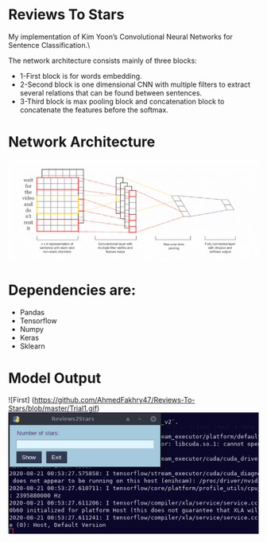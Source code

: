 # Reviews To Stars

My implementation of Kim Yoon’s Convolutional Neural Networks for Sentence Classification.\

<p>The network architecture consists mainly of three blocks:</p>
<ul>
<li>1-First block is for words embedding.</li>
<li>2-Second block is one dimensional CNN with multiple filters to extract several relations that can be found between sentences.</li>
<li>3-Third block is max pooling block and concatenation block to concatenate the features before the softmax.</li> 
</ul>

# Network Architecture
![NW](https://github.com/AhmedFakhry47/Reviews-To-Stars/blob/master/ModelDesign.png)

# Dependencies are: 
<ul>
<li>Pandas</li>
<li>Tensorflow</li>
<li>Numpy</li>
<li>Keras</li>
<li>Sklearn</li>
</ul>

# Model Output
![First] (https://github.com/AhmedFakhry47/Reviews-To-Stars/blob/master/Trial1.gif)
![Second](https://github.com/AhmedFakhry47/Reviews-To-Stars/blob/master/Trial2.gif)
